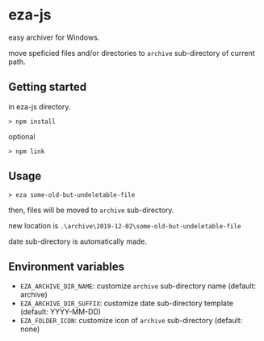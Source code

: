 # eza-js

easy archiver for Windows.

move speficied files and/or directories to `archive` sub-directory of current path.

## Getting started

in eza-js directory.

```batchfile
> npm install
```

optional
```batchfile
> npm link
```

## Usage

```batchfile
> eza some-old-but-undeletable-file
```

then, files will be moved to `archive` sub-directory.

new location is `.\archive\2019-12-02\some-old-but-undeletable-file`

date sub-directory is automatically made. 

## Environment variables

- `EZA_ARCHIVE_DIR_NAME`: customize `archive` sub-directory name (default: archive)
- `EZA_ARCHIVE_DIR_SUFFIX`: customize date sub-directory template (default: YYYY-MM-DD)
- `EZA_FOLDER_ICON`: customize icon of `archive` sub-directory (default: none)
